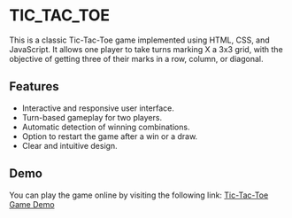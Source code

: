 # TIC_TAC_TOE

This is a classic Tic-Tac-Toe game implemented using HTML, CSS, and JavaScript. It allows one player to take turns marking X a 3x3 grid, with the objective of getting three of their marks in a row, column, or diagonal.

## Features

- Interactive and responsive user interface.
- Turn-based gameplay for two players.
- Automatic detection of winning combinations.
- Option to restart the game after a win or a draw.
- Clear and intuitive design.

## Demo

You can play the game online by visiting the following link: [Tic-Tac-Toe Game Demo]([https://your-demo-link.com](https://dgxbjjnzdjmpdszd0lfuyw.on.drv.tw/copy/final.html))



